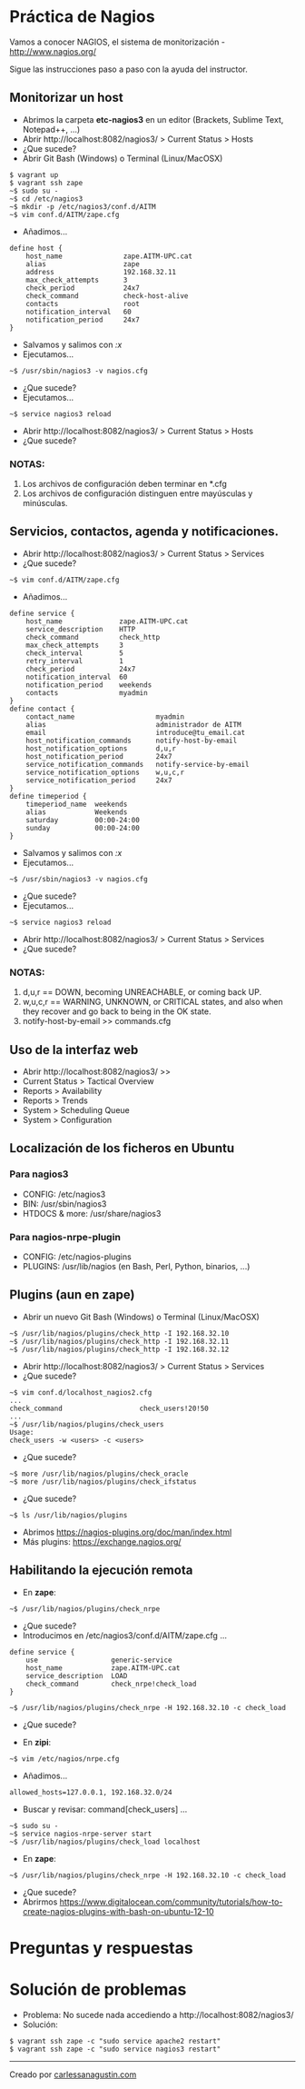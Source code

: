 # Práctica de Nagios

Vamos a conocer NAGIOS, el sistema de monitorización - http://www.nagios.org/

Sigue las instrucciones paso a paso con la ayuda del instructor.

## Monitorizar un host

* Abrimos la carpeta **etc-nagios3** en un editor (Brackets, Sublime Text, Notepad++, ...)
* Abrir http://localhost:8082/nagios3/ > Current Status > Hosts
* ¿Que sucede?
* Abrir Git Bash (Windows) o Terminal (Linux/MacOSX)

```
$ vagrant up
$ vagrant ssh zape
~$ sudo su -
~$ cd /etc/nagios3
~$ mkdir -p /etc/nagios3/conf.d/AITM
~$ vim conf.d/AITM/zape.cfg
```

* Añadimos...

```
define host {
    host_name               zape.AITM-UPC.cat
    alias                   zape
    address                 192.168.32.11
    max_check_attempts      3
    check_period            24x7
    check_command           check-host-alive
    contacts                root
    notification_interval   60
    notification_period     24x7
}
```

* Salvamos y salimos con *:x*
* Ejecutamos...

```
~$ /usr/sbin/nagios3 -v nagios.cfg
```

* ¿Que sucede?
* Ejecutamos...

```
~$ service nagios3 reload
```

* Abrir http://localhost:8082/nagios3/ > Current Status > Hosts
* ¿Que sucede?

### NOTAS:

1. Los archivos de configuración deben terminar en *.cfg
2. Los archivos de configuración distinguen entre mayúsculas y minúsculas.

## Servicios, contactos, agenda y notificaciones.

* Abrir http://localhost:8082/nagios3/ > Current Status > Services
* ¿Que sucede?

```
~$ vim conf.d/AITM/zape.cfg
```

* Añadimos...

```
define service {
    host_name              zape.AITM-UPC.cat
    service_description    HTTP
    check_command          check_http
    max_check_attempts     3
    check_interval         5
    retry_interval         1
    check_period           24x7
    notification_interval  60
    notification_period    weekends
    contacts               myadmin
}
define contact {
    contact_name                    myadmin
    alias                           administrador de AITM
    email                           introduce@tu_email.cat
    host_notification_commands      notify-host-by-email
    host_notification_options       d,u,r
    host_notification_period        24x7
    service_notification_commands   notify-service-by-email
    service_notification_options    w,u,c,r
    service_notification_period     24x7
}
define timeperiod {
    timeperiod_name  weekends
    alias            Weekends
    saturday         00:00-24:00
    sunday           00:00-24:00
}
```

* Salvamos y salimos con *:x*
* Ejecutamos...

```
~$ /usr/sbin/nagios3 -v nagios.cfg
```

* ¿Que sucede?
* Ejecutamos...

```
~$ service nagios3 reload
```

* Abrir http://localhost:8082/nagios3/ > Current Status > Services
* ¿Que sucede?

### NOTAS:

1. d,u,r == DOWN, becoming UNREACHABLE, or coming back UP.
2. w,u,c,r == WARNING, UNKNOWN, or CRITICAL states, and also when they recover and go back to being in the OK state.
3. notify-host-by-email >> commands.cfg

## Uso de la interfaz web

* Abrir http://localhost:8082/nagios3/ >>
* Current Status > Tactical Overview
* Reports > Availability
* Reports > Trends
* System > Scheduling Queue
* System > Configuration

## Localización de los ficheros en Ubuntu

### Para nagios3

* CONFIG: /etc/nagios3
* BIN: /usr/sbin/nagios3
* HTDOCS & more: /usr/share/nagios3

### Para nagios-nrpe-plugin

* CONFIG: /etc/nagios-plugins
* PLUGINS: /usr/lib/nagios (en Bash, Perl, Python, binarios, ...)

## Plugins (aun en zape)

* Abrir un nuevo Git Bash (Windows) o Terminal (Linux/MacOSX)

```
~$ /usr/lib/nagios/plugins/check_http -I 192.168.32.10
~$ /usr/lib/nagios/plugins/check_http -I 192.168.32.11
~$ /usr/lib/nagios/plugins/check_http -I 192.168.32.12
```

* Abrir http://localhost:8082/nagios3/ > Current Status > Services
* ¿Que sucede?

```
~$ vim conf.d/localhost_nagios2.cfg
...
check_command                   check_users!20!50
...
~$ /usr/lib/nagios/plugins/check_users
Usage:
check_users -w <users> -c <users>
```

* ¿Que sucede?

```
~$ more /usr/lib/nagios/plugins/check_oracle
~$ more /usr/lib/nagios/plugins/check_ifstatus
```

* ¿Que sucede?

```
~$ ls /usr/lib/nagios/plugins
```

* Abrimos https://nagios-plugins.org/doc/man/index.html
* Más plugins: https://exchange.nagios.org/

## Habilitando la ejecución remota

* En **zape**:

```
~$ /usr/lib/nagios/plugins/check_nrpe
```

* ¿Que sucede?
* Introducimos en /etc/nagios3/conf.d/AITM/zape.cfg ...

```
define service {
    use                  generic-service
    host_name            zape.AITM-UPC.cat
    service_description  LOAD
    check_command        check_nrpe!check_load
}
```

```
~$ /usr/lib/nagios/plugins/check_nrpe -H 192.168.32.10 -c check_load
```

* ¿Que sucede?

* En **zipi**:

```
~$ vim /etc/nagios/nrpe.cfg
```

* Añadimos...

```
allowed_hosts=127.0.0.1, 192.168.32.0/24
```

* Buscar y revisar: command[check_users] ...

```
~$ sudo su -
~$ service nagios-nrpe-server start
~$ /usr/lib/nagios/plugins/check_load localhost
```

* En **zape**:

```
~$ /usr/lib/nagios/plugins/check_nrpe -H 192.168.32.10 -c check_load
```

* ¿Que sucede?
* Abrirmos https://www.digitalocean.com/community/tutorials/how-to-create-nagios-plugins-with-bash-on-ubuntu-12-10

# Preguntas y respuestas

# Solución de problemas

* Problema: No sucede nada accediendo a http://localhost:8082/nagios3/
* Solución:

```
$ vagrant ssh zape -c "sudo service apache2 restart"
$ vagrant ssh zape -c "sudo service nagios3 restart"
```

------

Creado por [carlessanagustin.com](http://www.carlessanagustin.com)